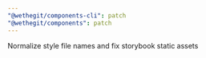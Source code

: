 ```yaml
---
"@wethegit/components-cli": patch
"@wethegit/components": patch
---
```


Normalize style file names and fix storybook static assets
